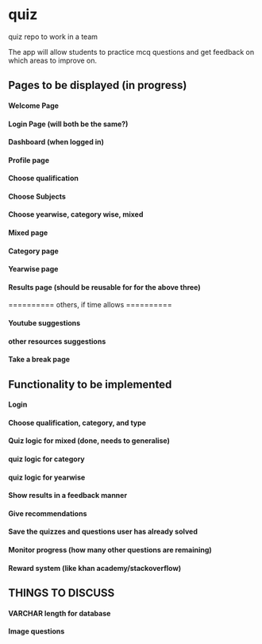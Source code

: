 # quiz
quiz repo to work in a team

The app will allow students to practice mcq questions and get feedback on which areas to improve on. 


## Pages to be displayed (in progress) ##
#### Welcome Page
#### Login Page (will both be the same?)
#### Dashboard (when logged in)
#### Profile page
#### Choose qualification
#### Choose Subjects
#### Choose yearwise, category wise, mixed
#### Mixed page
#### Category page
#### Yearwise page
#### Results page (should be reusable for for the above three)
========== others, if time allows ==========
#### Youtube suggestions
#### other resources suggestions
#### Take a break page

## Functionality to be implemented ##
#### Login
#### Choose qualification, category, and type
#### Quiz logic for mixed (done, needs to generalise)
#### quiz logic for category 
#### quiz logic for yearwise
#### Show results in a feedback manner
#### Give recommendations
#### Save the quizzes and questions user has already solved
#### Monitor progress (how many other questions are remaining)
#### Reward system (like khan academy/stackoverflow)



## THINGS TO DISCUSS
#### VARCHAR length for database
#### Image questions